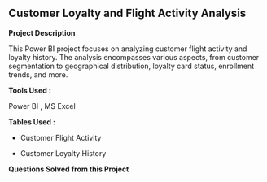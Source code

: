 **Customer Loyalty and Flight Activity Analysis**   
------------------------------------------------------------------------------------------------------------------------------------------------------------------------------------------
**Project Description**

This Power BI project focuses on analyzing customer flight activity and loyalty history.
The analysis encompasses various aspects, from customer segmentation to geographical distribution, loyalty card status, enrollment trends, and more. 

**Tools Used :**

Power BI , MS Excel 

**Tables Used :**

* Customer Flight Activity

* Customer Loyalty History

**Questions Solved from this Project**

